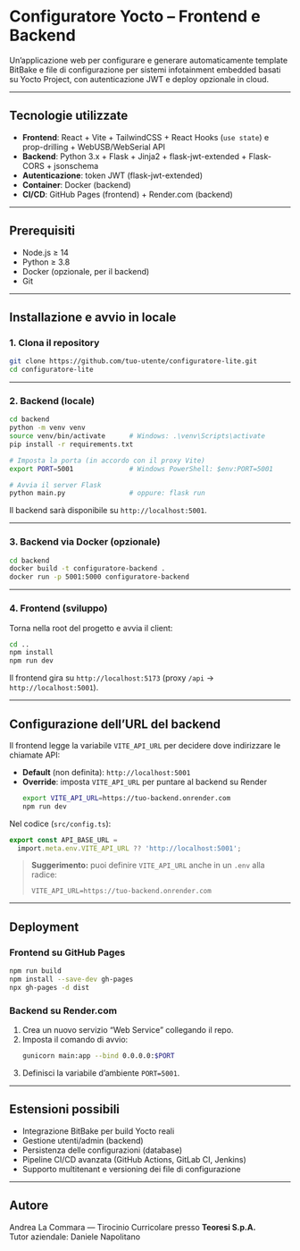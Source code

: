 # Configuratore Yocto – Frontend e Backend

Un’applicazione web per configurare e generare automaticamente template BitBake e file di configurazione per sistemi infotainment embedded basati su Yocto Project, con autenticazione JWT e deploy opzionale in cloud.

---

## Tecnologie utilizzate

- **Frontend**: React + Vite + TailwindCSS + React Hooks (`use state`) e prop-drilling + WebUSB/WebSerial API  
- **Backend**: Python 3.x + Flask + Jinja2 + flask-jwt-extended + Flask-CORS + jsonschema  
- **Autenticazione**: token JWT (flask-jwt-extended)  
- **Container**: Docker (backend)  
- **CI/CD**: GitHub Pages (frontend) + Render.com (backend)  

---

## Prerequisiti

- Node.js ≥ 14  
- Python ≥ 3.8  
- Docker (opzionale, per il backend)  
- Git  

---

## Installazione e avvio in locale

### 1. Clona il repository  
```bash
git clone https://github.com/tuo-utente/configuratore-lite.git
cd configuratore-lite
```

---

### 2. Backend (locale)

```bash
cd backend
python -m venv venv
source venv/bin/activate      # Windows: .\venv\Scripts\activate
pip install -r requirements.txt

# Imposta la porta (in accordo con il proxy Vite)
export PORT=5001              # Windows PowerShell: $env:PORT=5001

# Avvia il server Flask
python main.py                # oppure: flask run
```
Il backend sarà disponibile su `http://localhost:5001`.

---

### 3. Backend via Docker (opzionale)

```bash
cd backend
docker build -t configuratore-backend .
docker run -p 5001:5000 configuratore-backend
```

---

### 4. Frontend (sviluppo)

Torna nella root del progetto e avvia il client:

```bash
cd ..
npm install
npm run dev
```
Il frontend gira su `http://localhost:5173` (proxy `/api` → `http://localhost:5001`).

---

## Configurazione dell’URL del backend

Il frontend legge la variabile `VITE_API_URL` per decidere dove indirizzare le chiamate API:

- **Default** (non definita): `http://localhost:5001`  
- **Override**: imposta `VITE_API_URL` per puntare al backend su Render  
  ```bash
  export VITE_API_URL=https://tuo-backend.onrender.com
  npm run dev
  ```

Nel codice (`src/config.ts`):
```ts
export const API_BASE_URL =
  import.meta.env.VITE_API_URL ?? 'http://localhost:5001';
```
> **Suggerimento:** puoi definire `VITE_API_URL` anche in un `.env` alla radice:
> ```env
> VITE_API_URL=https://tuo-backend.onrender.com
> ```

---

## Deployment

### Frontend su GitHub Pages

```bash
npm run build
npm install --save-dev gh-pages
npx gh-pages -d dist
```

### Backend su Render.com

1. Crea un nuovo servizio “Web Service” collegando il repo.  
2. Imposta il comando di avvio:
   ```bash
   gunicorn main:app --bind 0.0.0.0:$PORT
   ```
3. Definisci la variabile d’ambiente `PORT=5001`.

---

## Estensioni possibili

- Integrazione BitBake per build Yocto reali  
- Gestione utenti/admin (backend)  
- Persistenza delle configurazioni (database)  
- Pipeline CI/CD avanzata (GitHub Actions, GitLab CI, Jenkins)  
- Supporto multitenant e versioning dei file di configurazione  

---

## Autore

Andrea La Commara — Tirocinio Curricolare presso **Teoresi S.p.A.**  
Tutor aziendale: Daniele Napolitano  
